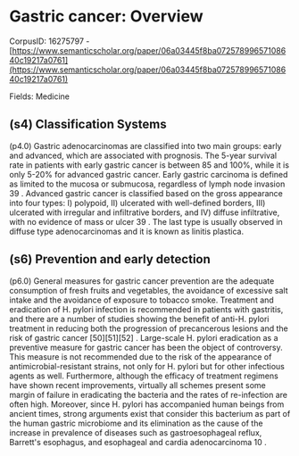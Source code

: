 # Gastric cancer: Overview

CorpusID: 16275797 - [https://www.semanticscholar.org/paper/06a03445f8ba07257899657108640c19217a0761](https://www.semanticscholar.org/paper/06a03445f8ba07257899657108640c19217a0761)

Fields: Medicine

## (s4) Classification Systems
(p4.0) Gastric adenocarcinomas are classified into two main groups: early and advanced, which are associated with prognosis. The 5-year survival rate in patients with early gastric cancer is between 85 and 100%, while it is only 5-20% for advanced gastric cancer. Early gastric carcinoma is defined as limited to the mucosa or submucosa, regardless of lymph node invasion 39 . Advanced gastric cancer is classified based on the gross appearance into four types: I) polypoid, II) ulcerated with well-defined borders, III) ulcerated with irregular and infiltrative borders, and IV) diffuse infiltrative, with no evidence of mass or ulcer 39 . The last type is usually observed in diffuse type adenocarcinomas and it is known as linitis plastica.
## (s6) Prevention and early detection
(p6.0) General measures for gastric cancer prevention are the adequate consumption of fresh fruits and vegetables, the avoidance of excessive salt intake and the avoidance of exposure to tobacco smoke. Treatment and eradication of H. pylori infection is recommended in patients with gastritis, and there are a number of studies showing the benefit of anti-H. pylori treatment in reducing both the progression of precancerous lesions and the risk of gastric cancer [50][51][52] . Large-scale H. pylori eradication as a preventive measure for gastric cancer has been the object of controversy. This measure is not recommended due to the risk of the appearance of antimicrobial-resistant strains, not only for H. pylori but for other infectious agents as well. Furthermore, although the efficacy of treatment regimens have shown recent improvements, virtually all schemes present some margin of failure in eradicating the bacteria and the rates of re-infection are often high. Moreover, since H. pylori has accompanied human beings from ancient times, strong arguments exist that consider this bacterium as part of the human gastric microbiome and its elimination as the cause of the increase in prevalence of diseases such as gastroesophageal reflux, Barrett's esophagus, and esophageal and cardia adenocarcinoma 10 .
